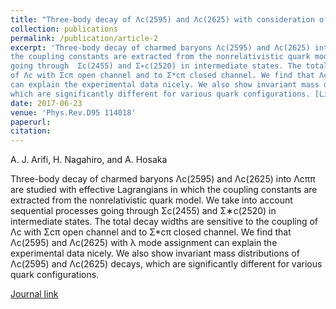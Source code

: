 ```yaml
---
title: "Three-body decay of Λc(2595) and Λc(2625) with consideration of Σc(2455)π and Σc(2520)π in intermediate states"
collection: publications
permalink: /publication/article-2
excerpt: 'Three-body decay of charmed baryons Λc(2595) and Λc(2625) into Λcππ are studied with effective Lagrangians in which 
the coupling constants are extracted from the nonrelativistic quark model. We take into account sequential processes 
going through  Σc(2455) and Σ∗c(2520) in intermediate states. The total decay widths are sensitive to the coupling 
of Λc with Σcπ open channel and to Σ*cπ closed channel. We find that Λc(2595) and Λc(2625) with λ mode assignment 
can explain the experimental data nicely. We also show invariant mass distributions of Λc(2595) and Λc(2625) decays, 
which are significantly different for various quark configurations. [Link](https://journals.aps.org/prd/abstract/10.1103/PhysRevD.95.114018)'
date: 2017-06-23
venue: 'Phys.Rev.D95 114018'
paperurl:
citation: 
---
```


A. J. Arifi, H. Nagahiro, and A. Hosaka

Three-body decay of charmed baryons Λc(2595) and Λc(2625) into Λcππ are studied with effective Lagrangians in which 
the coupling constants are extracted from the nonrelativistic quark model. We take into account sequential processes 
going through  Σc(2455) and Σ∗c(2520) in intermediate states. The total decay widths are sensitive to the coupling 
of Λc with Σcπ open channel and to Σ*cπ closed channel. We find that Λc(2595) and Λc(2625) with λ mode assignment 
can explain the experimental data nicely. We also show invariant mass distributions of Λc(2595) and Λc(2625) decays, 
which are significantly different for various quark configurations.
 
[Journal link](https://journals.aps.org/prd/abstract/10.1103/PhysRevD.95.114018)

